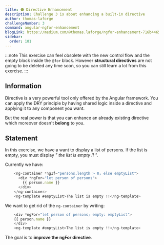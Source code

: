 ```yaml
---
title: 🟠 Directive Enhancement
description: Challenge 3 is about enhancing a built-in directive
author: thomas-laforge
challengeNumber: 3
command: angular-ngfor-enhancement
blogLink: https://medium.com/@thomas.laforge/ngfor-enhancement-716b44656a6c
sidebar:
  order: 101
---
```


:::note
This exercise can feel obsolete with the new control flow and the empty block inside the `@for` block. However **structural directives** are not going to be deleted any time soon, so you can still learn a lot from this exercise.
:::

## Information

Directive is a very powerful tool only offered by the Angular framework. You can apply the DRY principle by having shared logic inside a directive and applying it to any component you want.

But the real power is that you can enhance an already existing directive which moreover doesn't **belong** to you.

## Statement

In this exercise, we have a want to display a list of persons. If the list is empty, you must display _" the list is empty !! "_.

Currently we have:

```typescript
    <ng-container *ngIf="persons.length > 0; else emptyList">
      <div *ngFor="let person of persons">
        {{ person.name }}
      </div>
    </ng-container>
    <ng-template #emptyList>The list is empty !!</ng-template>
```

We want to get rid of the `ng-container` by writing:

```typescript
    <div *ngFor="let person of persons; empty: emptyList">
    {{ person.name }}
    </div>
    <ng-template #emptyList>The list is empty !!</ng-template>
```

The goal is to **improve the ngFor directive**.
